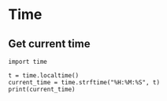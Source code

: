 # Time

## Get current time

```text
import time

t = time.localtime()
current_time = time.strftime("%H:%M:%S", t)
print(current_time)
```

